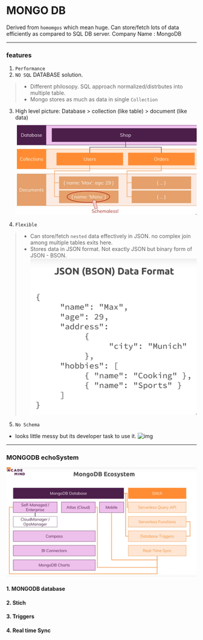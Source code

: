 # MONGO DB
Derived from `homomgos` which mean huge. Can store/fetch lots of data efficiently as compared to SQL DB server.
Company Name : MongoDB 

***
### features
1. `Performance`
2. `NO SQL` DATABASE solution.
> - Different philosopy. SQL approach normalized/distrbutes into multiple table.
> - Mongo stores as much as data in single `Collection`

3.  High level picture: Database > collection (like table) > document (like data)
![img](https://github.com/lekhrajdinkar/MongoDB/blob/master/NOTES/asset/0.PNG)

4. `Flexible`
> - Can store/fetch `nested` data effectively in JSON. no complex join among multiple tables exits here.
> - Stores data in JSON format. Not exactly JSON but binary form of JSON - BSON.
![img](https://github.com/lekhrajdinkar/MongoDB/blob/master/NOTES/asset/1.PNG)

5. `No Schema`
- looks little messy but its developer task to use it.
![img](https://github.com/lekhrajdinkar/MongoDB/blob/master/NOTES/asset/2.PNG)

***
### MONGODB echoSystem
![img](https://github.com/lekhrajdinkar/MongoDB/blob/master/NOTES/asset/ec1.PNG)

#### 1. MONGODB database

#### 2. Stich

#### 3. Triggers

#### 4. Real time Sync

